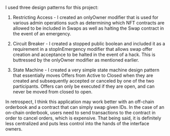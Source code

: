 I used three design patterns for this project:

1. Restricting Access - I created an onlyOwner modifier that is used for various admin operations such as determining which NFT contracts are allowed to be included in Swaps as well as halting the Swap contract in the event of an emergency.

2. Circuit Breaker - I created a stopped public boolean and included it as a requirement in a stopInEmergency modifier that allows swap offer creation and acceptance to be halted in the event of a hack. This is buttressed by the onlyOwner modifier as mentioned earlier.

3. State Machine - I created a very simple state machine design pattern that essentially moves Offers from Active to Closed when they are created and subsequently accepted or canceled by one of the two participants. Offers can only be executed if they are open, and can never be moved from closed to open. 

In retrospect, I think this application may work better with an off-chain orderbook and a contract that can simply swap given IDs. In the case of an on-chain orderbook, users need to send transactions to the contract in order to cancel orders, which is expensive. That being said, it is definitely less centralized and puts less control into the hands of the interface owners.